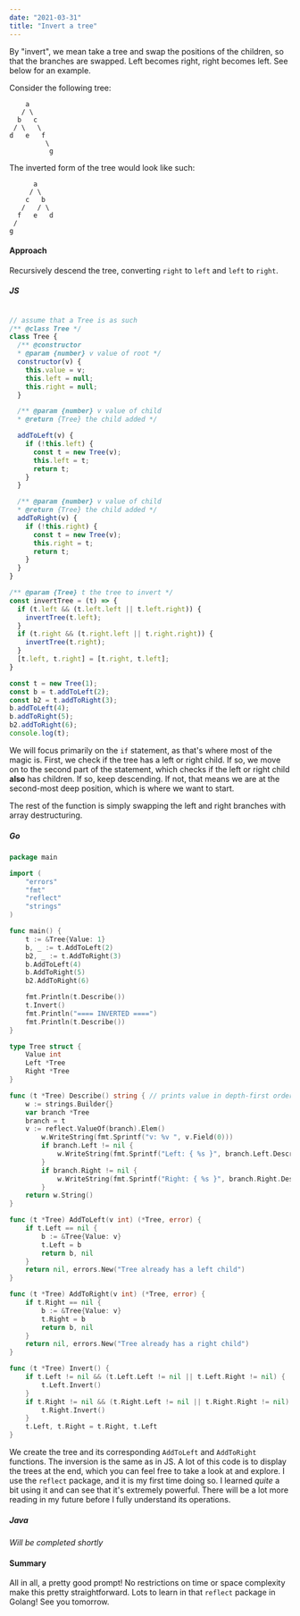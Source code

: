 ```yaml
---
date: "2021-03-31"
title: "Invert a tree"
---
```


By "invert", we mean take a tree and swap the positions of the children, so that the branches are swapped. Left becomes right, right becomes left. See below for an example.

<!-- end -->

Consider the following tree:

```
    a
   / \
  b   c
 / \   \
d   e   f
         \
          g
```

The inverted form of the tree would look like such:

```
      a
     / \
    c   b
   /   / \
  f   e   d
 /
g
```

#### Approach

Recursively descend the tree, converting `right` to `left` and `left` to `right`.

##### JS

```js

// assume that a Tree is as such
/** @class Tree */
class Tree {
  /** @constructor
  * @param {number} v value of root */
  constructor(v) {
    this.value = v;
    this.left = null;
    this.right = null;
  }

  /** @param {number} v value of child
  * @return {Tree} the child added */

  addToLeft(v) {
    if (!this.left) {
      const t = new Tree(v);
      this.left = t;
      return t;
    }
  }

  /** @param {number} v value of child
  * @return {Tree} the child added */
  addToRight(v) {
    if (!this.right) {
      const t = new Tree(v);
      this.right = t;
      return t;
    }
  }
}

/** @param {Tree} t the tree to invert */
const invertTree = (t) => {
  if (t.left && (t.left.left || t.left.right)) {
    invertTree(t.left);
  }
  if (t.right && (t.right.left || t.right.right)) {
    invertTree(t.right);
  }
  [t.left, t.right] = [t.right, t.left];
}

const t = new Tree(1);
const b = t.addToLeft(2);
const b2 = t.addToRight(3);
b.addToLeft(4);
b.addToRight(5);
b2.addToRight(6);
console.log(t);
```

We will focus primarily on the `if` statement, as that's where most of the magic is. First, we check if the tree has a left or right child. If so, we move on to the second part of the statement, which checks if the left or right child **also** has children. If so, keep descending. If not, that means we are at the second-most deep position, which is where we want to start.

The rest of the function is simply swapping the left and right branches with array destructuring.

##### Go

```go
package main

import (
	"errors"
	"fmt"
	"reflect"
	"strings"
)

func main() {
	t := &Tree{Value: 1}
	b, _ := t.AddToLeft(2)
	b2, _ := t.AddToRight(3)
	b.AddToLeft(4)
	b.AddToRight(5)
	b2.AddToRight(6)

	fmt.Println(t.Describe())
	t.Invert()
	fmt.Println("==== INVERTED ====")
	fmt.Println(t.Describe())
}

type Tree struct {
	Value int
	Left *Tree
	Right *Tree
}

func (t *Tree) Describe() string { // prints value in depth-first order
	w := strings.Builder{}
	var branch *Tree
	branch = t
	v := reflect.ValueOf(branch).Elem()
		w.WriteString(fmt.Sprintf("v: %v ", v.Field(0)))
		if branch.Left != nil {
			w.WriteString(fmt.Sprintf("Left: { %s }", branch.Left.Describe()))
		}
		if branch.Right != nil {
			w.WriteString(fmt.Sprintf("Right: { %s }", branch.Right.Describe()))
		}
	return w.String()
}

func (t *Tree) AddToLeft(v int) (*Tree, error) {
	if t.Left == nil {
		b := &Tree{Value: v}
		t.Left = b
		return b, nil
	}
	return nil, errors.New("Tree already has a left child")
}

func (t *Tree) AddToRight(v int) (*Tree, error) {
	if t.Right == nil {
		b := &Tree{Value: v}
		t.Right = b
		return b, nil
	}
	return nil, errors.New("Tree already has a right child")
}

func (t *Tree) Invert() {
	if t.Left != nil && (t.Left.Left != nil || t.Left.Right != nil) {
		t.Left.Invert()
	}
	if t.Right != nil && (t.Right.Left != nil || t.Right.Right != nil) {
		t.Right.Invert()
	}
	t.Left, t.Right = t.Right, t.Left
}
```

We create the tree and its corresponding `AddToLeft` and `AddToRight` functions. The inversion is the same as in JS. A lot of this code is to display the trees at the end, which you can feel free to take a look at and explore. I use the `reflect` package, and it is my first time doing so. I learned *quite* a bit using it and can see that it's extremely powerful. There will be a lot more reading in my future before I fully understand its operations.

##### Java

*Will be completed shortly*

#### Summary

All in all, a pretty good prompt! No restrictions on time or space complexity make this pretty straightforward. Lots to learn in that `reflect` package in Golang! See you tomorrow.
